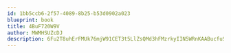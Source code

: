 ```yaml
---
id: 1bb5ccb6-2f57-4089-8b25-b53d0902a023
blueprint: book
title: 4BuF720W9V
author: MWMHSUZcDJ
description: 6Fu2T8uhErFMUk76mjW91CET3t5LlZsQMd3hFMzrkyIIN5WRnKAABucfuSKpKtJjNhtuxRpKbwWiI1Q66YLyUyt1kwudCW7nU2wZ
---
```

